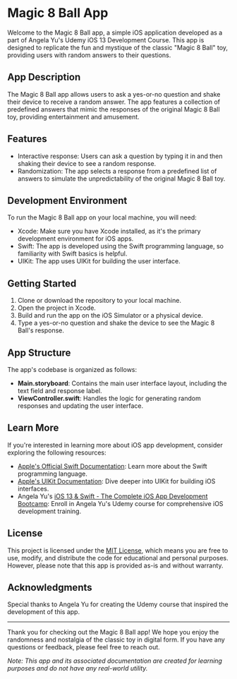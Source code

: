 # Magic 8 Ball App

Welcome to the Magic 8 Ball app, a simple iOS application developed as a part of Angela Yu's Udemy iOS 13 Development Course. This app is designed to replicate the fun and mystique of the classic "Magic 8 Ball" toy, providing users with random answers to their questions.

## App Description

The Magic 8 Ball app allows users to ask a yes-or-no question and shake their device to receive a random answer. The app features a collection of predefined answers that mimic the responses of the original Magic 8 Ball toy, providing entertainment and amusement.

## Features

- Interactive response: Users can ask a question by typing it in and then shaking their device to see a random response.
- Randomization: The app selects a response from a predefined list of answers to simulate the unpredictability of the original Magic 8 Ball toy.

## Development Environment

To run the Magic 8 Ball app on your local machine, you will need:

- Xcode: Make sure you have Xcode installed, as it's the primary development environment for iOS apps.
- Swift: The app is developed using the Swift programming language, so familiarity with Swift basics is helpful.
- UIKit: The app uses UIKit for building the user interface.

## Getting Started

1. Clone or download the repository to your local machine.
2. Open the project in Xcode.
3. Build and run the app on the iOS Simulator or a physical device.
4. Type a yes-or-no question and shake the device to see the Magic 8 Ball's response.

## App Structure

The app's codebase is organized as follows:

- **Main.storyboard**: Contains the main user interface layout, including the text field and response label.
- **ViewController.swift**: Handles the logic for generating random responses and updating the user interface.

## Learn More

If you're interested in learning more about iOS app development, consider exploring the following resources:

- [Apple's Official Swift Documentation](https://swift.org/documentation/): Learn more about the Swift programming language.
- [Apple's UIKit Documentation](https://developer.apple.com/documentation/uikit): Dive deeper into UIKit for building iOS interfaces.
- Angela Yu's [iOS 13 & Swift - The Complete iOS App Development Bootcamp](https://www.udemy.com/course/ios-13-app-development-bootcamp/): Enroll in Angela Yu's Udemy course for comprehensive iOS development training.

## License

This project is licensed under the [MIT License](LICENSE), which means you are free to use, modify, and distribute the code for educational and personal purposes. However, please note that this app is provided as-is and without warranty.

## Acknowledgments

Special thanks to Angela Yu for creating the Udemy course that inspired the development of this app.

---

Thank you for checking out the Magic 8 Ball app! We hope you enjoy the randomness and nostalgia of the classic toy in digital form. If you have any questions or feedback, please feel free to reach out.

*Note: This app and its associated documentation are created for learning purposes and do not have any real-world utility.*
